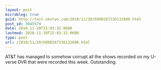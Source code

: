 ```yaml
---
layout: post
microblog: true
guid: http://twit.vmstan.com/2010/11/20/6090287336132608.html
post_id: 3045579
date: 2010-11-20T15:03:32-0600
lastmod: 2010-11-20T15:03:32-0600
type: post
url: /2010/11/20/6090287336132608.html
---
```

AT&T has managed to somehow corrupt all the shows recorded on my U-verse DVR that were recorded this week. Outstanding.
